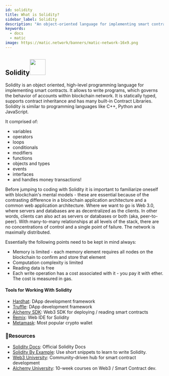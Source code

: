 ```yaml
---
id: solidity
title: What is Solidity?
sidebar_label: Solidity
description: "An object-oriented language for implementing smart contracts."
keywords:
  - docs
  - matic
image: https://matic.network/banners/matic-network-16x9.png 
---
```


## Solidity<img src = 'https://solidity.readthedocs.io/en/v0.6.11/_images/logo.svg' width='50'/> 
Solidity is an object oriented, high-level programming language for implementing smart contracts. It allows to write programs, which governs the behavior of accounts within blockchain network. It is statically typed, supports contract inheritance and has many built-in Contract Libraries. Solidity is similar to programming languages like  C++, Python and JavaScript. 

It comprised of: 
- variables 
- operators
- loops 
- conditionals 
- modifiers
- functions 
- objects and types 
- events
- interfaces 
- and handles money transactions!

Before jumping to coding with Solidity it is important to familiarize oneself with blockchain's mental models - these are essential because of the contrasting difference in a blockchain application architecture and a common web application architecture.
Where we want to go is Web 3.0, where servers and databases are as decentralized as the clients. In other words, clients can also act as servers or databases or both (aka, peer-to-peer). With many-to-many relationships at all levels of the stack, there are no concentrations of control and a single point of failure. The network is maximally distributed.

Essentially the following points need to be kept in mind always:

- Memory is limited - each memory element requires all nodes on the blockchain to confirm and store that element
- Computation complexity is limited
- Reading data is free
- Each write operation has a cost associated with it - you pay it with ether. The cost is measured in gas.

#### Tools for Working With Solidity
- [Hardhat](https://hardhat.org): DApp development framework
- [Truffle](https://trufflesuite.com/): DApp development framework
- [Alchemy SDK](https://docs.alchemy.com/reference/alchemy-sdk-quickstart): Web3 SDK for deploying / reading smart contracts
- [Remix](https://remix-project.org/):  Web IDE for Solidity
- [Metamask](https://metamask.io/): Most popular crypto wallet

### **:scroll:Resources**

- [Solidity Docs](https://solidity.readthedocs.io/): Official Solidity Docs
- [Solidity By Example](https://solidity-by-example.org/): Use short snippets to learn to write Solidity.
- [Web3 University](https://web3.university): Community-driven hub for smart contract development
- [Alchemy University](https://university.alchemy.com/): 10-week courses on Web3 / Smart Contract dev.

